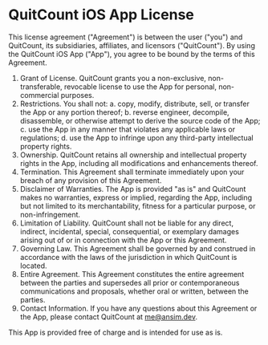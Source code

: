 # QuitCount iOS App License

This license agreement ("Agreement") is between the user ("you") and QuitCount, its subsidiaries, affiliates, and licensors ("QuitCount"). By using the QuitCount iOS App ("App"), you agree to be bound by the terms of this Agreement.

1. Grant of License. QuitCount grants you a non-exclusive, non-transferable, revocable license to use the App for personal, non-commercial purposes.
2. Restrictions. You shall not:
a. copy, modify, distribute, sell, or transfer the App or any portion thereof;
b. reverse engineer, decompile, disassemble, or otherwise attempt to derive the source code of the App;
c. use the App in any manner that violates any applicable laws or regulations;
d. use the App to infringe upon any third-party intellectual property rights.
3. Ownership. QuitCount retains all ownership and intellectual property rights in the App, including all modifications and enhancements thereof.
4. Termination. This Agreement shall terminate immediately upon your breach of any provision of this Agreement.
5. Disclaimer of Warranties. The App is provided "as is" and QuitCount makes no warranties, express or implied, regarding the App, including but not limited to its merchantability, fitness for a particular purpose, or non-infringement.
6. Limitation of Liability. QuitCount shall not be liable for any direct, indirect, incidental, special, consequential, or exemplary damages arising out of or in connection with the App or this Agreement.
7. Governing Law. This Agreement shall be governed by and construed in accordance with the laws of the jurisdiction in which QuitCount is located.
8. Entire Agreement. This Agreement constitutes the entire agreement between the parties and supersedes all prior or contemporaneous communications and proposals, whether oral or written, between the parties.
9. Contact Information. If you have any questions about this Agreement or the App, please contact QuitCount at me@ansim.dev.

This App is provided free of charge and is intended for use as is.
